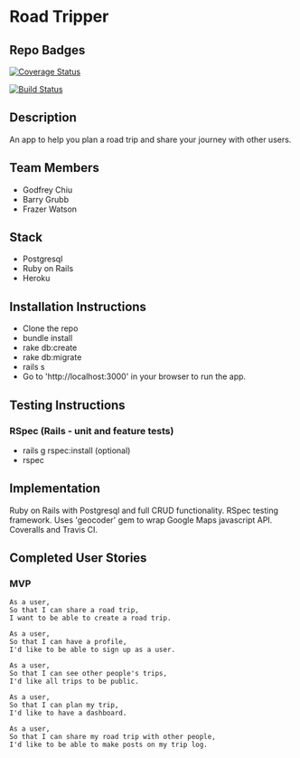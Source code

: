 # Road Tripper

## Repo Badges

[![Coverage Status](https://coveralls.io/repos/github/frazerWatson/road_tripper/badge.svg?branch=master)](https://coveralls.io/github/frazerWatson/road_tripper?branch=master)

[![Build Status](https://travis-ci.org/frazerWatson/road_tripper.svg?branch=master)](https://travis-ci.org/frazerWatson/road_tripper)

## Description

An app to help you plan a road trip and share your journey with other users.

## Team Members
- Godfrey Chiu
- Barry Grubb
- Frazer Watson

## Stack

- Postgresql
- Ruby on Rails
- Heroku

## Installation Instructions
- Clone the repo
- bundle install
- rake db:create
- rake db:migrate
- rails s
- Go to 'http://localhost:3000' in your browser to run the app.

## Testing Instructions

### RSpec (Rails - unit and feature tests)
- rails g rspec:install (optional)
- rspec

## Implementation

Ruby on Rails with Postgresql and full CRUD functionality. RSpec testing framework. Uses 'geocoder' gem to wrap Google Maps javascript API. Coveralls and Travis CI.

## Completed User Stories

### MVP

```
As a user,
So that I can share a road trip,
I want to be able to create a road trip.
```
```
As a user,
So that I can have a profile,
I'd like to be able to sign up as a user.
```
```
As a user,
So that I can see other people's trips,
I'd like all trips to be public.
```
```
As a user,
So that I can plan my trip,
I'd like to have a dashboard.
```
```
As a user,
So that I can share my road trip with other people,
I'd like to be able to make posts on my trip log.
```
```

















